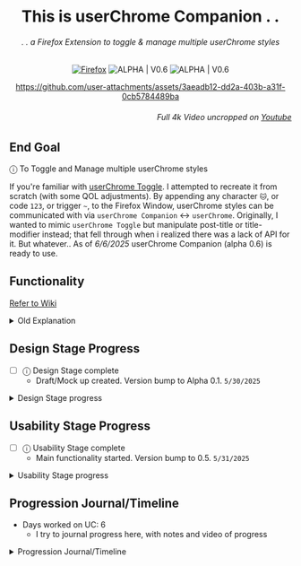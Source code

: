 <div align="center">

# This is userChrome Companion . .

###### . . a Firefox Extension to toggle & manage multiple userChrome styles

[![Firefox](https://img.shields.io/static/v1?label=%20&message=GET%20THE%20ADD-ON&color=FF7139&labelColor=555555&style=for-the-badge&logo=Firefox-Browser&logoColor=white)](https://addons.mozilla.org/en-US/firefox/addon/userchrome-companion/) ![ALPHA | V0.6](https://img.shields.io/badge/ALPHA%20%7C%20V0.6-222222?style=for-the-badge&logo=github&logoColor=white&labelColor=555555) ![ALPHA | V0.6](https://img.shields.io/badge/ALPHA%20%7C%20V0.6-blueviolet?style=for-the-badge) 

https://github.com/user-attachments/assets/3aeadb12-dd2a-403b-a31f-0cb5784489ba
</div>
<div align="right">

###### Full 4k Video uncropped on [Youtube](https://www.youtube.com/watch?v=Mz7gmYP2_1A&list=PLTVs0Y4lTV56Kapji1pVjMsMqE6PAHwzl&index=1)
</div>

<!-- ----------------------------------------------------------------------------------------------------------------------------- -->

## End Goal

ⓘ To Toggle and Manage multiple userChrome styles

If you're familiar with [userChrome Toggle](https://addons.mozilla.org/en-US/firefox/addon/userchrome-toggle/). I attempted to recreate it from scratch (with some QOL adjustments).
By appending any character `🐱`, or code `123`, or trigger `~`, to the Firefox Window, userChrome styles can be communicated with via `userChrome Companion` ↔ `userChrome`.
Originally, I wanted to mimic `userChrome Toggle` but manipulate post-title or title-modifier instead; that fell through when i realized there was a lack of API for it.
But whatever.. As of *6/6/2025* userChrome Companion (alpha 0.6) is ready to use.


<!-- ----------------------------------------------------------------------------------------------------------------------------- -->


## Functionality

[Refer to Wiki](https://github.com/soulhotel/userChrome-Companion/wiki)

<details><summary>Old Explanation</summary>

>
Turning on an option *(style)* in userChrome Companion, like: `🐱 cat mode` and `🐶 dog mode`, will `+1` add the option to Firefoxs Window Title:
- `New Tab` in the Windows Title becomes,
- `🐱 🐶 New Tab`
This can then be communicated with userChrome.css, like:
```
:root[titlemodifier*="🐱"] {
    #navigator-toolbox {
        display: none !important;
    }
}
:root[titlemodifier*="🐶"]
    #urlbar {
        background-color: transparent !important;
    }
}
```
And obviously options (`🐱 cat mode`,`🐶 dog mode`) can be parsed seperately or together via the css, like:
```
/* both 🐱 🐶 present in title at the same time */
:root[titlemodifier*="🐱"][titlemodifier*="🐶"] {
    #navigator-toolbox {
        display: none !important;
    }
}
/* or like this*/
:root[titlemodifier*="🐱 🐶"] {
    #navigator-toolbox {
        display: none !important;
    }
    #urlbar {
        background-color: transparent !important;
    }
}
```

> There is a possibility of changing this functionality to create/manipulate a single tab group as well.
> Setting the tabgroups's name based on toggled "options" (🐱🐶⬅️🔁) and using that to toggle userchrome styles with `:has`. Leaving window titles untouched. Maybe when the api is available..

I think the best part about this is that Theme Creators can share/use/import their own custom options by linking to it via github, like: 

[./presets/preset-example](https://github.com/soulhotel/userChrome-Companion/blob/main/presets/preset-example)

![preseturl](https://github.com/user-attachments/assets/f4a4129e-88c2-4e65-8c64-68a1f30a12e9)

</details>


<!-- ----------------------------------------------------------------------------------------------------------------------------- -->


## Design Stage Progress

- [ ] ⓘ Design Stage complete
    - Draft/Mock up created. Version bump to Alpha  0.1. `5/30/2025`

<details><summary>Design Stage progress</summary>

- [x] drag and drop functionality `5/6/2025`
    - [x] rearranging of options or folders (drag drop) `5/5/2025`
    - [x] rearranging of options in folders (drag drop) `5/5/2025`
    - [x] adding options to a list of folders (+1 behavior) (drag drop) `5/5/2025`
    - [x] nesting of folders and options for organization of userchrome toggle's `5/5/2025`
    - [x] trigger notify to dragging last option outside of folder, proceed y/n `5/6/2025`
    - [x] safeguards `5/6/2025`
- [ ] custom context menu `delayed`
    - [ ] delete folder or delete option (trigger notify to preserve internal options)
    - [ ] rename folder or rename option 
    - [ ] toggle settings
    - [ ] add option to folder
    - [ ] turn on/off
- [ ] settings panel design `5/30/2025`
    - [x] settings ui `5/30/2025`
    - [x] allow import of options & folders (html specific format) `5/30/2025` (simple text format is better)
    - [x] allowing import of preset's (like presets for userChrome themes) `5/30/2025`
    - [x] reset to default `5/30/2025`
    - [ ] ~~color scheme management `delayed`~~
    - [ ] Sidebar CSS - section to tweak sidebar appearance via internal css variables, colors, borders, shadows, etc.
- [x] custom module design [uc Notify](https://github.com/soulhotel/uc-notify) `5/6/2025` 
    - [x] notification ui `5/5/2025`
    - [x] input text functionality `5/5/2025`
    - [x] summon priority (query all siblings when .ucnotified to cease further manipulation until confirmation recieved) `5/6/2025`
    - [x] yes/no summoning (calling uc-notify across script functions to handle dynamic confirmations) `5/5/2025`
    - [x] dynamic summons (summon for verifications, summon for yes/no procs, summon for input/value exchanges, etc) `5/6/2025`
    - [x] yes/no procs binded to element interaction allowing custom sure/maybe, 1/2, y/n, developer heaven basically)  `5/6/2025`
    - [x] input focus grabbing on summon (type and Enter) `5/6/2025`
    - [x] safeguards `5/6/2025`
    - [x] portability (to other extensions) `5/6/2025`
- [x] allowing dynamic layout's while maintaining fluid control over dom structure
- [x] edit mode `5/30/2025`
    - [x] edit mode, subtle ui `5/30/2025`
    - [x] toggle edit mode `5/30/2025`
    - [x] append delete/rename functions to options `5/30/2025`
    - [ ] `6/2/2025` append hotkey button&function to the edit mode buttons
- [x] Visual Design (will progress over time) `5/30/2025` (it has progressed over time)
  - [x] Resize Handling - standard Sidebar width vs extremely small width `6/6/2025`

</details>


<!-- ----------------------------------------------------------------------------------------------------------------------------- -->


## Usability Stage Progress

- [ ] ⓘ Usability Stage complete
    - Main functionality started. Version bump to 0.5. `5/31/2025`

<details><summary>Usability Stage progress</summary>

- [x] Toggle `on/off` individual option(s) `5/31/2025` (double click, and single click ON indicator) 
    - [x] Handle window titles on new windows `5/31/2025`
    - [x] Handle window titles on firefox onStartup `6/5/2025`
    - [x] Handle visual toggles to UI (dom content loaded, entering/exiting edit mode, firefox startup) `6/5/2025`
    - [x] toggle states saved as "currentlyToggled" and "recentlyToggled" `6/5/2025`
    - [x] saving/restoring states (dom content loaded, entering/exiting edit mode, firefox startup) `6/5/2025`
    - [x] Safe guards to prevent corrupting of save (duplicates, bad format) `6/5/2025`
- [ ] Toggle States
    - [x] dynamic parsing of toggle state, when rearranged, saved, loaded `6/5/2025`
    - [x] `Toggle userChrome` works with recentlyToggled to toggle currentlyToggled on/off `6/6/2025`
    - [x] `Toggle userChrome` recentlyToggled state saved/restored `6/6/2025`
    - [x] `Toggle userChrome` can be used as a recentlyToggled `on/off` switch `6/6/2025`
    - [ ] `Toggle userChrome` can be switched to work as `Preset Chooser/Switcher` `delayed`
- [x] saving of options & folders *and* options in folders *and* folders in folders (position, dom structure, label preservation) `5/6?/2025`
- [x] element identification filtering and organization `5/30?/2025`
- [x] Import/export of preset's (options) `6/5/2025`
    - [x] through copy/paste `5/31/2025`
    - [x] through raw url or text files `5/31/2025`
    - [x] Parsing format `5/31/2025`
    - [x] Proper handling of any exported, imported, dynamic save/load `6/5/2025`
- [ ] Full Import/export (options & toggles) `this will be handled via the "Preset Chooser/Switcher"`
    - [ ] through copy/paste
    - [ ] through raw url or text files
    - [ ] Parsing format
    - [x] Proper handling of any exported, imported, dynamic save/load `6/5/2025`
- [ ] hotkey support (visually taking the place of the ON indicator) `delayed`
- [x] [Wiki References](https://github.com/soulhotel/userChrome-Companion/wiki) `6/6/2025`

</details>


<!-- ----------------------------------------------------------------------------------------------------------------------------- -->


## Progression Journal/Timeline

- Days worked on UC: 6
    - I try to journal progress here, with notes and video of progress

<details><summary>Progression Journal/Timeline</summary>

>
```
05/03/2025 - 05/05/2025 v0.1
```
A rough draft to start off the Design Stage. Drag and drop mostly complete. A notification's system is needed for dynamic messages and inputs. I may have went overboard.

https://github.com/user-attachments/assets/dd301064-e785-466d-ab76-1179ff0cfc65

```
05/06/2025
```
[uc Notify](https://github.com/soulhotel/uc-notify) (Notification UI/UX kit) completed. Tabs renamed to Folders (logical). And "options" look more like tabs. Visual design adds subtle drop shadows to the list of options. And background Sidebar content is blurred (visually) upon Notify summons to simulate focus. Spacing Corrections.

https://github.com/user-attachments/assets/ab77a259-33a2-4977-961f-14965a69f9a2

```
05/31/2025 v0.5
```
A Sidebar Toolbar added to the bottom of options list. It includes a New Tab (option) button, New Folder button, and Edit Mode Button. Functionality of all three buttons are complete. New Tab & New Folder allows the creation of new options and folders through notify input. Edit Mode enters Sidebar State that allows quick renaming and deletion of options in the list. All functionality complete. Settings UI complete (with Presets, add to options, overwrite options, import @, import file, delete all options). Preset Testing done, adding options/folders via text parsed from files locally (like a .txt file), or globally (like a raw github link) complete. Toggling on/off of individual options started. Save/load of toggle state started. Appending options character to Window Title started. `version bump to 0.5` (ready for userchrome toggling)

[./presets/readme](https://github.com/soulhotel/userChrome-Companion/blob/main/presets/readme.md)

https://github.com/soulhotel/userChrome-Companion/blob/b3165a4a04ec55848dd2c94544e266f83949c8ba/presets/preset-example#L1-L4

https://github.com/user-attachments/assets/45e810a6-b4c3-42a6-b3d1-3cabc84aeca7

```
06/05/2025 - 06/06/2025
```
Toggling logic seperated for UI toggling on/off state & titlepreface in window, Toggling logic centralized via syncing function (globally). Toggling and Syncing are now considerate of Sidebar states & changes (like: deletion of options, renaming, edit mode, sidebar open/close, firefox startup/window-creation). Safe guards in place. Limited access to Settings when edit mode is in progress. Limited access to toggles when edit mode is in progress. Added new Presets container for toggling options (toggle all, export toggles, import toggles), not functional yet. Added new `?` buttons, to help Users who may not understand Preset containers' buttons - it sends Users to a new & relevant userChrome Companion Wiki Page. Added a Resize helper module to assist .css with shrinking elements - for smaller than standard sidebar sizes. Code organization - I definitely feel like I'm learning js now. Toggle userChrome button now toggles all options `on/off` by toggling a recentlyToggled list with a currentlyToggled list, persistent globally. Eventually the functionality of the button can be switched to do a different task: Opening a Preset Switcher to quickly pick a preset list of options that you want toggled `on/off`.

Full 4k Video uncropped on [Youtube](https://www.youtube.com/watch?v=Mz7gmYP2_1A&list=PLTVs0Y4lTV56Kapji1pVjMsMqE6PAHwzl&index=1)

https://github.com/user-attachments/assets/3aeadb12-dd2a-403b-a31f-0cb5784489ba

```
06/12/2025
```
Well bug fixes & bug fixes. The add-on is now on the Mozilla store 🎉. Drag & drop takes into account every possible scenario, options from root to folder, from folder to folder, from folder to root, etc; Good. Toggling on/off states are showing as persistent accross dom loads and browser restarts, option orders show as persistent, class structure remains intact; Good. Logically, importing and exporting toggles seperately from options is starting to make less sense so I'm axing the idea from the usability stage. Instead focus on what comes next. A preset switcher `✨` (that can serve as a CSS layout switcher) allowing the User to click `Toggle userChrome` (or trigger via hotkey) to open a full screen window (full sidebar) and quickly choose from a list of saved "presets", with options already set to be toggled on/off. This preset switcher view can include the ability to fine tune their list of presets, etc. For another day.

One last final touch for the night.. for the morning.. Mock draft of the final goal in `settings panel design` section of the Design Stage. Custom Sidebar CSS implementation:

https://github.com/user-attachments/assets/7d09a38a-15d3-410e-b3e6-7e4a77c4bae1

Version bump 0.6.

</details>

